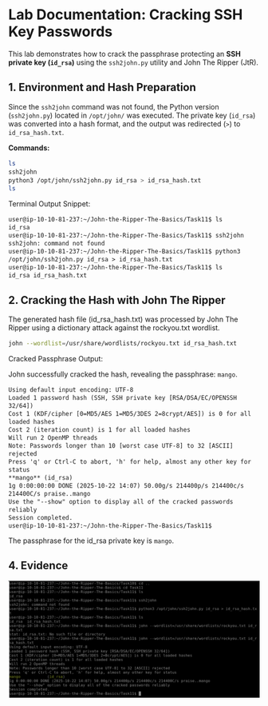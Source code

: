 # Lab Documentation: Cracking SSH Key Passwords

This lab demonstrates how to crack the passphrase protecting an **SSH private key (`id_rsa`)** using the `ssh2john.py` utility and John The Ripper (JtR).

## 1. Environment and Hash Preparation

Since the `ssh2john` command was not found, the Python version (`ssh2john.py`) located in `/opt/john/` was executed. The private key (`id_rsa`) was converted into a hash format, and the output was redirected (`>`) to `id_rsa_hash.txt`.

**Commands:**

```bash
ls
ssh2john
python3 /opt/john/ssh2john.py id_rsa > id_rsa_hash.txt
ls
```
Terminal Output Snippet:
```
user@ip-10-10-81-237:~/John-the-Ripper-The-Basics/Task11$ ls
id_rsa
user@ip-10-10-81-237:~/John-the-Ripper-The-Basics/Task11$ ssh2john
ssh2john: command not found
user@ip-10-10-81-237:~/John-the-Ripper-The-Basics/Task11$ python3 /opt/john/ssh2john.py id_rsa > id_rsa_hash.txt
user@ip-10-10-81-237:~/John-the-Ripper-The-Basics/Task11$ ls
id_rsa id_rsa_hash.txt
```

## 2. Cracking the Hash with John The Ripper
The generated hash file (id_rsa_hash.txt) was processed by John The Ripper using a dictionary attack against the rockyou.txt wordlist.

```bash
john --wordlist=/usr/share/wordlists/rockyou.txt id_rsa_hash.txt
```
Cracked Passphrase Output:

John successfully cracked the hash, revealing the passphrase: `mango`.

```user@ip-10-10-81-237:~/John-the-Ripper-The-Basics/Task11$ john --wordlist=/usr/share/wordlists/rockyou.txt id_rsa_hash.txt
Using default input encoding: UTF-8
Loaded 1 password hash (SSH, SSH private key [RSA/DSA/EC/OPENSSH 32/64])
Cost 1 (KDF/cipher [0=MD5/AES 1=MD5/3DES 2=8crypt/AES]) is 0 for all loaded hashes
Cost 2 (iteration count) is 1 for all loaded hashes
Will run 2 OpenMP threads
Note: Passwords longer than 10 [worst case UTF-8] to 32 [ASCII] rejected
Press 'q' or Ctrl-C to abort, 'h' for help, almost any other key for status
**mango** (id_rsa)
1g 0:00:00:00 DONE (2025-10-22 14:07) 50.00g/s 214400p/s 214400c/s 214400C/s praise..mango
Use the "--show" option to display all of the cracked passwords reliably
Session completed.
user@ip-10-10-81-237:~/John-the-Ripper-The-Basics/Task11$
```
The passphrase for the id_rsa private key is `mango`.

## 4. Evidence
![Capture](./image.png)
